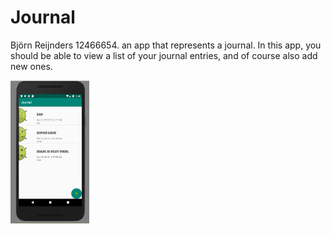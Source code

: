# Journal
Björn Reijnders 12466654. 
an app that represents a journal. In this app, you should be able to view a list of your journal entries, and of course also add new ones. 

<img src="https://github.com/Bjorninator/Journal/blob/master/doc/Journal.PNG" height="25%" width="25%"/> 
